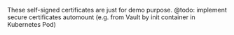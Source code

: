 These self-signed certificates are just for demo purpose.
@todo: implement secure certificates automount (e.g. from Vault by init container in Kubernetes Pod)
